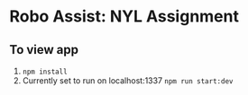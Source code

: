 # Robo Assist: NYL Assignment

## To view app

1. `npm install`
2. Currently set to run on localhost:1337 `npm run start:dev`

